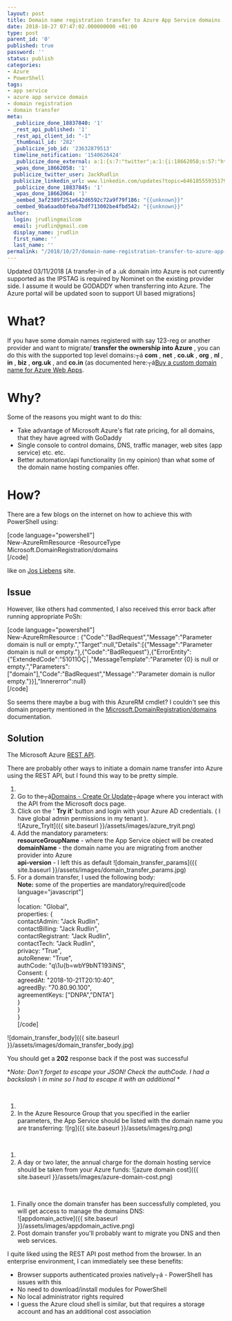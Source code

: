 ```yaml
---
layout: post
title: Domain name registration transfer to Azure App Service domains
date: 2018-10-27 07:47:02.000000000 +01:00
type: post
parent_id: '0'
published: true
password: ''
status: publish
categories:
- Azure
- PowerShell
tags:
- app service
- azure app service domain
- domain registration
- domain transfer
meta:
  _publicize_done_18837840: '1'
  _rest_api_published: '1'
  _rest_api_client_id: "-1"
  _thumbnail_id: '282'
  _publicize_job_id: '23632879513'
  timeline_notification: '1540626424'
  _publicize_done_external: a:1:{s:7:"twitter";a:1:{i:18662058;s:57:"https://twitter.com/JackRudlin/status/1056089887353397248";}}
  _wpas_done_18662058: '1'
  publicize_twitter_user: JackRudlin
  publicize_linkedin_url: www.linkedin.com/updates?topic=6461855593517903872
  _publicize_done_18837845: '1'
  _wpas_done_18662064: '1'
  _oembed_3af2389f251e642d6592c72a9f79f186: "{{unknown}}"
  _oembed_9ba6aadb0feba7bdf713002be4fbd542: "{{unknown}}"
author:
  login: jrudlingmailcom
  email: jrudlin@gmail.com
  display_name: jrudlin
  first_name: ''
  last_name: ''
permalink: "/2018/10/27/domain-name-registration-transfer-to-azure-app-service-domains/"
---
```

Updated 03/11/2018 [A transfer-in of a .uk domain into Azure is not currently supported as the IPSTAG is required by Nominet on the existing provider side. I assume it would be GODADDY when transferring into Azure. The Azure portal will be updated soon to support UI based migrations]

# What?

If you have some domain names registered with say 123-reg or another provider and want to migrate/ **transfer the ownership into Azure** , you can do this with the supported top level domains:┬á **com** , **net** , **co.uk** , **org** , **nl** , **in** , **biz** , **org.uk** , and **co.in** (as documented here:┬á[Buy a custom domain name for Azure Web Apps](https://docs.microsoft.com/en-us/azure/app-service/custom-dns-web-site-buydomains-web-app).

# Why?

Some of the reasons you might want to do this:

- Take advantage of Microsoft Azure's flat rate pricing, for all domains, that they have agreed with GoDaddy
- Single console to control domains, DNS, traffic manager, web sites (app service) etc. etc.
- Better automation/api functionality (in my opinion) than what some of the domain name hosting companies offer.

# How?

There are a few blogs on the internet on how to achieve this with PowerShell using:

[code language="powershell"]  
New-AzureRmResource -ResourceType Microsoft.DomainRegistration/domains  
[/code]

like on [Jos Liebens](https://www.lieben.nu/liebensraum/2017/07/transferring-a-domain-to-azure-dns-and-billing/) site.

## Issue

However, like others had commented, I also received this error back after running appropriate PoSh:

[code language="powershell"]  
New-AzureRmResource : {"Code":"BadRequest","Message":"Parameter domain is null or empty.","Target":null,"Details":[{"Message":"Parameter domain is null or empty."},{"Code":"BadRequest"},{"ErrorEntity":{"ExtendedCode":"51011ÔÇ│,"MessageTemplate":"Parameter {0} is null or empty.","Parameters":["domain"],"Code":"BadRequest","Message":"Parameter domain is nullor empty."}}],"Innererror":null}  
[/code]

So seems there maybe a bug with this AzureRM cmdlet? I couldn't see this domain property mentioned in the [Microsoft.DomainRegistration/domains](https://docs.microsoft.com/en-us/azure/templates/microsoft.domainregistration/domains) documentation.

## Solution

The Microsoft Azure [REST API](https://docs.microsoft.com/en-us/rest/api/azure/).

There are probably other ways to initiate a domain name transfer into Azure using the REST API, but I found this way to be pretty simple.

1. 
  1. Go to the┬á[Domains - Create Or Update](https://docs.microsoft.com/en-us/rest/api/appservice/domains/createorupdate)┬ápage where you interact with the API from the Microsoft docs page.
  2. Click on the ' **Try it**' button and login with your Azure AD credentials. ( I have global admin permissions in my tenant ).  
 ![Azure_TryIt]({{ site.baseurl }}/assets/images/azure_tryit.png)
  3. Add the mandatory parameters:  
**resourceGroupName** - where the App Service object will be created  
**domainName** - the domain name you are migrating from another provider into Azure  
**api-version** - I left this as default ![domain_transfer_params]({{ site.baseurl }}/assets/images/domain_transfer_params.jpg)
  4. For a domain transfer, I used the following body:  
**Note:** some of the properties are mandatory/required[code language="javascript"]  
{  
 location: "Global",  
 properties: {  
 contactAdmin: "Jack Rudlin",  
 contactBilling: "Jack Rudlin",  
 contactRegistrant: "Jack Rudlin",  
 contactTech: "Jack Rudlin",  
 privacy: "True",  
 autoRenew: "True",  
 authCode: "q\\1u{b=wbY9bNT193iNS",  
 Consent: {  
 agreedAt: "2018-10-21T20:10:40",  
 agreedBy: "70.80.90.100",  
 agreementKeys: ["DNPA","DNTA"]  
 }  
 }  
}  
[/code]

![domain_transfer_body]({{ site.baseurl }}/assets/images/domain_transfer_body.jpg)

You should get a **202** response back if the post was successful

**Note: Don't forget to escape your JSON! Check the authCode. I had a backslash \ in mine so I had to escape it with an additional \**

&nbsp;

1. 
  1. In the Azure Resource Group that you specified in the earlier parameters, the App Service should be listed with the domain name you are transferring: ![rg]({{ site.baseurl }}/assets/images/rg.png)

&nbsp;

1. 
  1. A day or two later, the annual charge for the domain hosting service should be taken from your Azure funds: ![azure domain cost]({{ site.baseurl }}/assets/images/azure-domain-cost.png)

&nbsp;

1. Finally once the domain transfer has been successfully completed, you will get access to manage the domains DNS:  
 ![appdomain_active]({{ site.baseurl }}/assets/images/appdomain_active.png)
2. Post domain transfer you'll probably want to migrate you DNS and then web services.

I quite liked using the REST API post method from the browser. In an enterprise environment, I can immediately see these benefits:

- Browser supports authenticated proxies natively┬á - PowerShell has issues with this
- No need to download/install modules for PowerShell
- No local administrator rights required
- I guess the Azure cloud shell is similar, but that requires a storage account and has an additional cost association
